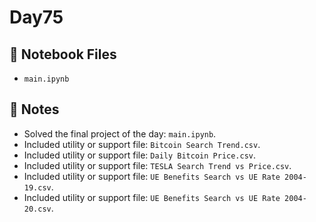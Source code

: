 # Day75


## 📓 Notebook Files
- `main.ipynb`

## 📝 Notes
- Solved the final project of the day: `main.ipynb`.
- Included utility or support file: `Bitcoin Search Trend.csv`.
- Included utility or support file: `Daily Bitcoin Price.csv`.
- Included utility or support file: `TESLA Search Trend vs Price.csv`.
- Included utility or support file: `UE Benefits Search vs UE Rate 2004-19.csv`.
- Included utility or support file: `UE Benefits Search vs UE Rate 2004-20.csv`.